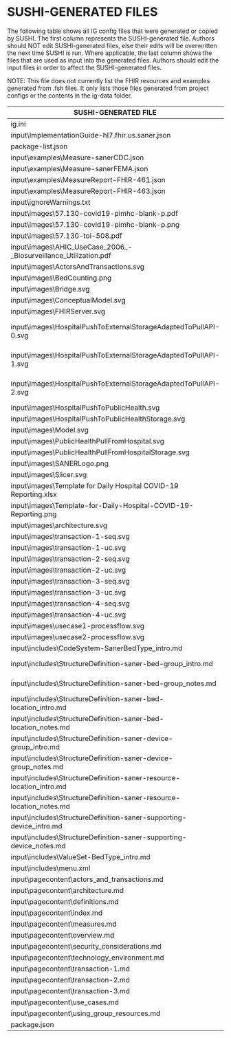 # SUSHI-GENERATED FILES #

The following table shows all IG config files that were generated or copied by SUSHI.  The first column
represents the SUSHI-generated file. Authors should NOT edit SUSHI-generated files, else their edits will
be overwritten the next time SUSHI is run. Where applicable, the last column shows the files that are used
as input into the generated files. Authors should edit the input files in order to affect the SUSHI-generated
files.

NOTE: This file does not currently list the FHIR resources and examples generated from .fsh files. It only
lists those files generated from project configs or the contents in the ig-data folder.

| SUSHI-GENERATED FILE                                                | ACTION    | INPUT FILE(S)                                                                   |
| ------------------------------------------------------------------- | --------- | ------------------------------------------------------------------------------- |
| ig.ini                                                              | generated | fsh\ig-data\ig.ini, fsh\package.json                                            |
| input\ImplementationGuide-hl7.fhir.us.saner.json                    | generated | fsh\ig-data\ig.ini, fsh\package.json, {all input resources and pages}           |
| package-list.json                                                   | generated | fsh\package.json                                                                |
| input\examples\Measure-sanerCDC.json                                | copied    | fsh\ig-data\input\examples\Measures-CDC.json                                    |
| input\examples\Measure-sanerFEMA.json                               | copied    | fsh\ig-data\input\examples\Measures-FEMA.json                                   |
| input\examples\MeasureReport-FHIR-461.json                          | copied    | fsh\ig-data\input\examples\Org-1065-measureReports-CDC.json                     |
| input\examples\MeasureReport-FHIR-463.json                          | copied    | fsh\ig-data\input\examples\Org-1065-measureReports-FEMA.json                    |
| input\ignoreWarnings.txt                                            | copied    | fsh\ig-data\input\ignoreWarnings.txt                                            |
| input\images\57.130-covid19-pimhc-blank-p.pdf                       | copied    | fsh\ig-data\input\images\57.130-covid19-pimhc-blank-p.pdf                       |
| input\images\57.130-covid19-pimhc-blank-p.png                       | copied    | fsh\ig-data\input\images\57.130-covid19-pimhc-blank-p.png                       |
| input\images\57.130-toi-508.pdf                                     | copied    | fsh\ig-data\input\images\57.130-toi-508.pdf                                     |
| input\images\AHIC_UseCase_2006_-_Biosurveillance_Utilization.pdf    | copied    | fsh\ig-data\input\images\AHIC_UseCase_2006_-_Biosurveillance_Utilization.pdf    |
| input\images\ActorsAndTransactions.svg                              | copied    | fsh\ig-data\input\images\ActorsAndTransactions.svg                              |
| input\images\BedCounting.png                                        | copied    | fsh\ig-data\input\images\BedCounting.png                                        |
| input\images\Bridge.svg                                             | copied    | fsh\ig-data\input\images\Bridge.svg                                             |
| input\images\ConceptualModel.svg                                    | copied    | fsh\ig-data\input\images\ConceptualModel.svg                                    |
| input\images\FHIRServer.svg                                         | copied    | fsh\ig-data\input\images\FHIRServer.svg                                         |
| input\images\HospitalPushToExternalStorageAdaptedToPullAPI-0.svg    | copied    | fsh\ig-data\input\images\HospitalPushToExternalStorageAdaptedToPullAPI-0.svg    |
| input\images\HospitalPushToExternalStorageAdaptedToPullAPI-1.svg    | copied    | fsh\ig-data\input\images\HospitalPushToExternalStorageAdaptedToPullAPI-1.svg    |
| input\images\HospitalPushToExternalStorageAdaptedToPullAPI-2.svg    | copied    | fsh\ig-data\input\images\HospitalPushToExternalStorageAdaptedToPullAPI-2.svg    |
| input\images\HospitalPushToPublicHealth.svg                         | copied    | fsh\ig-data\input\images\HospitalPushToPublicHealth.svg                         |
| input\images\HospitalPushToPublicHealthStorage.svg                  | copied    | fsh\ig-data\input\images\HospitalPushToPublicHealthStorage.svg                  |
| input\images\Model.svg                                              | copied    | fsh\ig-data\input\images\Model.svg                                              |
| input\images\PublicHealthPullFromHospital.svg                       | copied    | fsh\ig-data\input\images\PublicHealthPullFromHospital.svg                       |
| input\images\PublicHealthPullFromHospitalStorage.svg                | copied    | fsh\ig-data\input\images\PublicHealthPullFromHospitalStorage.svg                |
| input\images\SANERLogo.png                                          | copied    | fsh\ig-data\input\images\SANERLogo.png                                          |
| input\images\Slicer.svg                                             | copied    | fsh\ig-data\input\images\Slicer.svg                                             |
| input\images\Template for Daily Hospital COVID-19 Reporting.xlsx    | copied    | fsh\ig-data\input\images\Template for Daily Hospital COVID-19 Reporting.xlsx    |
| input\images\Template-for-Daily-Hospital-COVID-19-Reporting.png     | copied    | fsh\ig-data\input\images\Template-for-Daily-Hospital-COVID-19-Reporting.png     |
| input\images\architecture.svg                                       | copied    | fsh\ig-data\input\images\architecture.svg                                       |
| input\images\transaction-1-seq.svg                                  | copied    | fsh\ig-data\input\images\transaction-1-seq.svg                                  |
| input\images\transaction-1-uc.svg                                   | copied    | fsh\ig-data\input\images\transaction-1-uc.svg                                   |
| input\images\transaction-2-seq.svg                                  | copied    | fsh\ig-data\input\images\transaction-2-seq.svg                                  |
| input\images\transaction-2-uc.svg                                   | copied    | fsh\ig-data\input\images\transaction-2-uc.svg                                   |
| input\images\transaction-3-seq.svg                                  | copied    | fsh\ig-data\input\images\transaction-3-seq.svg                                  |
| input\images\transaction-3-uc.svg                                   | copied    | fsh\ig-data\input\images\transaction-3-uc.svg                                   |
| input\images\transaction-4-seq.svg                                  | copied    | fsh\ig-data\input\images\transaction-4-seq.svg                                  |
| input\images\transaction-4-uc.svg                                   | copied    | fsh\ig-data\input\images\transaction-4-uc.svg                                   |
| input\images\usecase1-processflow.svg                               | copied    | fsh\ig-data\input\images\usecase1-processflow.svg                               |
| input\images\usecase2-processflow.svg                               | copied    | fsh\ig-data\input\images\usecase2-processflow.svg                               |
| input\includes\CodeSystem-SanerBedType_intro.md                     | copied    | fsh\ig-data\input\includes\CodeSystem-SanerBedType_intro.md                     |
| input\includes\StructureDefinition-saner-bed-group_intro.md         | copied    | fsh\ig-data\input\includes\StructureDefinition-saner-bed-group_intro.md         |
| input\includes\StructureDefinition-saner-bed-group_notes.md         | copied    | fsh\ig-data\input\includes\StructureDefinition-saner-bed-group_notes.md         |
| input\includes\StructureDefinition-saner-bed-location_intro.md      | copied    | fsh\ig-data\input\includes\StructureDefinition-saner-bed-location_intro.md      |
| input\includes\StructureDefinition-saner-bed-location_notes.md      | copied    | fsh\ig-data\input\includes\StructureDefinition-saner-bed-location_notes.md      |
| input\includes\StructureDefinition-saner-device-group_intro.md      | copied    | fsh\ig-data\input\includes\StructureDefinition-saner-device-group_intro.md      |
| input\includes\StructureDefinition-saner-device-group_notes.md      | copied    | fsh\ig-data\input\includes\StructureDefinition-saner-device-group_notes.md      |
| input\includes\StructureDefinition-saner-resource-location_intro.md | copied    | fsh\ig-data\input\includes\StructureDefinition-saner-resource-location_intro.md |
| input\includes\StructureDefinition-saner-resource-location_notes.md | copied    | fsh\ig-data\input\includes\StructureDefinition-saner-resource-location_notes.md |
| input\includes\StructureDefinition-saner-supporting-device_intro.md | copied    | fsh\ig-data\input\includes\StructureDefinition-saner-supporting-device_intro.md |
| input\includes\StructureDefinition-saner-supporting-device_notes.md | copied    | fsh\ig-data\input\includes\StructureDefinition-saner-supporting-device_notes.md |
| input\includes\ValueSet-BedType_intro.md                            | copied    | fsh\ig-data\input\includes\ValueSet-BedType_intro.md                            |
| input\includes\menu.xml                                             | copied    | fsh\ig-data\input\includes\menu.xml                                             |
| input\pagecontent\actors_and_transactions.md                        | copied    | fsh\ig-data\input\pagecontent\3_actors_and_transactions.md                      |
| input\pagecontent\architecture.md                                   | copied    | fsh\ig-data\input\pagecontent\6_architecture.md                                 |
| input\pagecontent\definitions.md                                    | copied    | fsh\ig-data\input\pagecontent\7_definitions.md                                  |
| input\pagecontent\index.md                                          | copied    | fsh\ig-data\input\pagecontent\index.md                                          |
| input\pagecontent\measures.md                                       | copied    | fsh\ig-data\input\pagecontent\8_measures.md                                     |
| input\pagecontent\overview.md                                       | copied    | fsh\ig-data\input\pagecontent\1_overview.md                                     |
| input\pagecontent\security_considerations.md                        | copied    | fsh\ig-data\input\pagecontent\4_security_considerations.md                      |
| input\pagecontent\technology_environment.md                         | copied    | fsh\ig-data\input\pagecontent\5_technology_environment.md                       |
| input\pagecontent\transaction-1.md                                  | copied    | fsh\ig-data\input\pagecontent\transaction-1.md                                  |
| input\pagecontent\transaction-2.md                                  | copied    | fsh\ig-data\input\pagecontent\transaction-2.md                                  |
| input\pagecontent\transaction-3.md                                  | copied    | fsh\ig-data\input\pagecontent\transaction-3.md                                  |
| input\pagecontent\use_cases.md                                      | copied    | fsh\ig-data\input\pagecontent\2_use_cases.md                                    |
| input\pagecontent\using_group_resources.md                          | copied    | fsh\ig-data\input\pagecontent\9_using_group_resources.md                        |
| package.json                                                        | copied    | fsh\package.json                                                                |